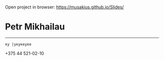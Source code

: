 Open project in browser: https://musakius.github.io/Slides/


# Petr Mikhailau
------------------------------------
    ку |укукеуке
+375 44 521-02-10
